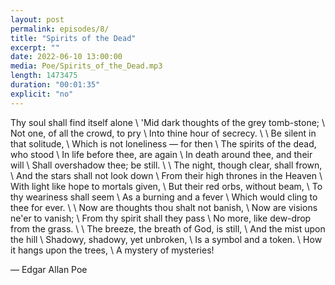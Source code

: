 ```yaml
---
layout: post
permalink: episodes/8/
title: "Spirits of the Dead"
excerpt: ""
date: 2022-06-10 13:00:00
media: Poe/Spirits_of_the_Dead.mp3
length: 1473475
duration: "00:01:35"
explicit: "no"
---
```


Thy soul shall find itself alone \\
'Mid dark thoughts of the grey tomb-stone; \\
Not one, of all the crowd, to pry \\
Into thine hour of secrecy. \\
 \\
Be silent in that solitude, \\
Which is not loneliness — for then \\
The spirits of the dead, who stood \\
In life before thee, are again \\
In death around thee, and their will \\
Shall overshadow thee; be still. \\
 \\
The night, though clear, shall frown, \\
And the stars shall not look down \\
From their high thrones in the Heaven \\
With light like hope to mortals given, \\
But their red orbs, without beam, \\
To thy weariness shall seem \\
As a burning and a fever \\
Which would cling to thee for ever. \\
 \\
Now are thoughts thou shalt not banish, \\
Now are visions ne'er to vanish; \\
From thy spirit shall they pass \\
No more, like dew-drop from the grass. \\
 \\
The breeze, the breath of God, is still, \\
And the mist upon the hill \\
Shadowy, shadowy, yet unbroken, \\
Is a symbol and a token. \\
How it hangs upon the trees, \\
A mystery of mysteries!

— Edgar Allan Poe 